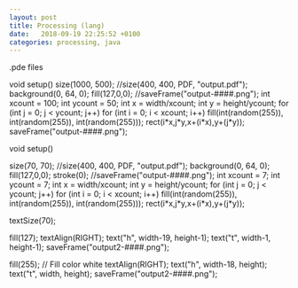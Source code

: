 ```yaml
---
layout: post
title: Processing (lang)
date:   2018-09-19 22:25:52 +0100
categories: processing, java
---
```

.pde files

void setup() size(1000, 500); //size(400, 400, PDF, \"output.pdf\");
background(0, 64, 0); fill(127,0,0);
//saveFrame(\"output-\#\#\#\#.png\"); int xcount = 100; int ycount = 50;
int x = width/xcount; int y = height/ycount; for (int j = 0; j \<
ycount; j++) for (int i = 0; i \< xcount; i++) fill(int(random(255)),
int(random(255)), int(random(255))); rect(i\*x,j\*y,x+(i\*x),y+(j\*y));
saveFrame(\"output-\#\#\#\#.png\");

void setup()

size(70, 70); //size(400, 400, PDF, \"output.pdf\"); background(0, 64,
0); fill(127,0,0); stroke(0); //saveFrame(\"output-\#\#\#\#.png\"); int
xcount = 7; int ycount = 7; int x = width/xcount; int y = height/ycount;
for (int j = 0; j \< ycount; j++) for (int i = 0; i \< xcount; i++)
fill(int(random(255)), int(random(255)), int(random(255)));
rect(i\*x,j\*y,x+(i\*x),y+(j\*y));

textSize(70);

fill(127); textAlign(RIGHT); text(\"h\", width-19, height-1);
text(\"t\", width-1, height-1); saveFrame(\"output2-\#\#\#\#.png\");

fill(255); // Fill color white textAlign(RIGHT); text(\"h\", width-18,
height); text(\"t\", width, height);
saveFrame(\"output2-\#\#\#\#.png\");
